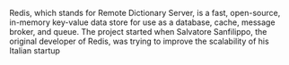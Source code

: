 Redis, 
which stands for Remote Dictionary Server, is a fast, open-source, in-memory key-value data store for use as a database, cache, message broker, and queue. The project started when Salvatore Sanfilippo, the original developer of Redis, was trying to improve the scalability of his Italian startup
